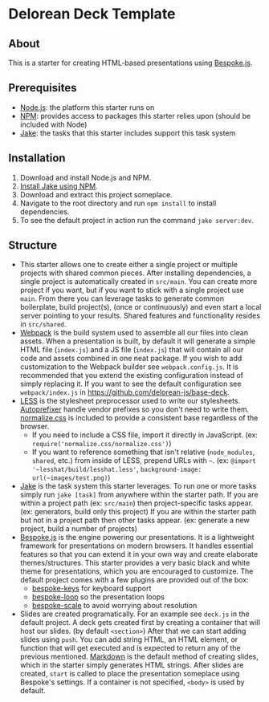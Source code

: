 # Delorean Deck Template

## About
This is a starter for creating HTML-based presentations using [Bespoke.js](http://markdalgleish.com/projects/bespoke.js/).

## Prerequisites
- [Node.js](http://nodejs.org/): the platform this starter runs on
- [NPM](https://github.com/npm/npm): provides access to packages this starter relies upon (should be included with Node)
- [Jake](https://github.com/mde/jake): the tasks that this starter includes support this task system

## Installation
1. Download and install Node.js and NPM.
2. [Install Jake using NPM](https://github.com/mde/jake#installing-with-npm).
3. Download and extract this project someplace.
4. Navigate to the root directory and run `npm install` to install dependencies.
5. To see the default project in action run the command `jake server:dev`.

## Structure
- This starter allows one to create either a single project or multiple projects with shared common pieces. After installing dependencies, a single project is automatically created in `src/main`. You can create more project if you want, but if you want to stick with a single project use `main`. From there you can leverage tasks to generate common boilerplate, build project(s), (once or continuously) and even start a local server pointing to your results. Shared features and functionality resides in `src/shared`.
- [Webpack](https://webpack.github.io/) is the build system used to assemble all our files into clean assets. When a presentation is built, by default it will generate a simple HTML file (`index.js`) and a JS file (`index.js`) that will contain all our code and assets combined in one neat package. If you wish to add customization to the Webpack builder see `webpack.config.js`. It is recommended that you extend the existing configuration instead of simply replacing it. If you want to see the default configuration see `webpack/index.js` in https://github.com/delorean-js/base-deck.
- [LESS](http://lesscss.org/) is the stylesheet preprocessor used to write our stylesheets. [Autoprefixer](https://github.com/ai/autoprefixer) handle vendor prefixes so you don't need to write them. [normalize.css](https://necolas.github.io/normalize.css/) is included to provide a consistent base regardless of the browser.
  - If you need to include a CSS file, import it directly in JavaScript. (ex: `require('normalize.css/normalize.css')`)
  - If you want to reference something that isn't relative (`node_modules`, `shared`, etc.) from inside of LESS, prepend URLs with `~`. (ex: `@import '~lesshat/build/lesshat.less'`, `background-image: url(~images/test.png)`)
- [Jake](https://github.com/mde/jake) is the task system this starter leverages. To run one or more tasks simply run `jake [task]` from anywhere within the starter path. If you are within a project path (ex: `src/main`) then project-specific tasks appear. (ex: generators, build only this project) If you are within the starter path but not in a project path then other tasks appear. (ex: generate a new project, build a number of projects)
- [Bespoke.js](http://markdalgleish.com/projects/bespoke.js/) is the engine powering our presentations. It is a lightweight framework for presentations on modern browsers. It handles essential features so that you can extend it in your own way and create elaborate themes/structures. This starter provides a very basic black and white theme for presentations, which you are encouraged to customize. The default project comes with a few plugins are provided out of the box:
  - [bespoke-keys](https://github.com/markdalgleish/bespoke-keys) for keyboard support
  - [bespoke-loop](https://github.com/markdalgleish/bespoke-loop) so the presentation loops
  - [bespoke-scale](https://github.com/markdalgleish/bespoke-scale) to avoid worrying about resolution
- Slides are created programatically. For an example see `deck.js` in the default project. A deck gets created first by creating a container that will host our slides. (by default `<section>`) After that we can start adding slides using `push`. You can add string HTML, an HTML element, or function that will get executed and is expected to return any of the previous mentioned. [Markdown](https://help.github.com/articles/markdown-basics) is the default method of creating slides, which in the starter simply generates HTML strings. After slides are created, `start` is called to place the presentation someplace using Bespoke's settings. If a container is not specified, `<body>` is used by default.
